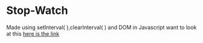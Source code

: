 # Stop-Watch
 Made using setInterval( ),clearInterval( ) and DOM in Javascript
 want to look at this [here is the link](https://stop-watch-js-app.netlify.app/)  
